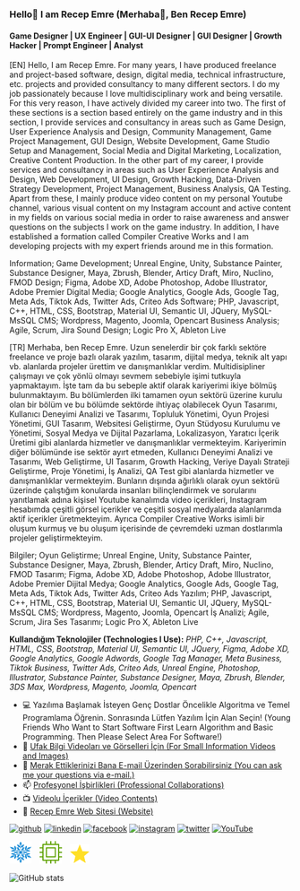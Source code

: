 ### Hello👋 I am Recep Emre (Merhaba👋, Ben Recep Emre)
#### Game Designer | UX Engineer | GUI-UI Designer | GUI Designer | Growth Hacker | Prompt Engineer | Analyst 

[EN] Hello, I am Recep Emre. For many years, I have produced freelance and project-based software, design, digital media, technical infrastructure, etc. projects and provided consultancy to many different sectors. I do my job passionately because I love multidisciplinary work and being versatile. For this very reason, I have actively divided my career into two. The first of these sections is a section based entirely on the game industry and in this section, I provide services and consultancy in areas such as Game Design, User Experience Analysis and Design, Community Management, Game Project Management, GUI Design, Website Development, Game Studio Setup and Management, Social Media and Digital Marketing, Localization, Creative Content Production. In the other part of my career, I provide services and consultancy in areas such as User Experience Analysis and Design, Web Development, UI Design, Growth Hacking, Data-Driven Strategy Development, Project Management, Business Analysis, QA Testing.  Apart from these, I mainly produce video content on my personal Youtube channel, various visual content on my Instagram account and active content in my fields on various social media in order to raise awareness and answer questions on the subjects I work on the game industry. In addition, I have established a formation called Compiler Creative Works and I am developing projects with my expert friends around me in this formation.

Information; Game Development; Unreal Engine, Unity, Substance Painter, Substance Designer, Maya, Zbrush, Blender, Articy Draft, Miro, Nuclino, FMOD Design; Figma, Adobe XD, Adobe Photoshop, Adobe Illustrator, Adobe Premier Digital Media; Google Analytics, Google Ads, Google Tag, Meta Ads, Tiktok Ads, Twitter Ads, Criteo Ads Software; PHP, Javascript, C++, HTML, CSS, Bootstrap, Material UI, Semantic UI, JQuery, MySQL-MsSQL CMS; Wordpress, Magento, Joomla, Opencart Business Analysis; Agile, Scrum, Jira Sound Design; Logic Pro X, Ableton Live

[TR] Merhaba, ben Recep Emre. Uzun senelerdir bir çok farklı sektöre freelance ve proje bazlı olarak yazılım, tasarım, dijital medya, teknik alt yapı vb. alanlarda projeler ürettim ve danışmanlıklar verdim. Multidisipliner çalışmayı ve çok yönlü olmayı sevmem sebebiyle işimi tutkuyla yapmaktayım. İşte tam da bu sebeple aktif olarak kariyerimi ikiye bölmüş bulunmaktayım. Bu bölümlerden ilki tamamen oyun sektörü üzerine kurulu olan bir bölüm ve bu bölümde sektörde ihtiyaç olabilecek Oyun Tasarımı, Kullanıcı Deneyimi Analizi ve Tasarımı, Topluluk Yönetimi, Oyun Projesi Yönetimi, GUI Tasarım, Websitesi Geliştirme, Oyun Stüdyosu Kurulumu ve Yönetimi, Sosyal Medya ve Dijital Pazarlama, Lokalizasyon, Yaratıcı İçerik Üretimi gibi alanlarda hizmetler ve danışmanlıklar vermekteyim. Kariyerimin diğer bölümünde ise sektör ayırt etmeden, Kullanıcı Deneyimi Analizi ve Tasarımı, Web Geliştirme, UI Tasarım, Growth Hacking, Veriye Dayalı Strateji Geliştirme, Proje Yönetimi, İş Analizi, QA Test gibi alanlarda hizmetler ve danışmanlıklar vermekteyim. Bunların dışında ağırlıklı olarak oyun sektörü üzerinde çalıştığım konularda insanları bilinçlendirmek ve sorularını yanıtlamak adına kişisel Youtube kanalımda video içerikleri, Instagram hesabımda çeşitli görsel içerikler ve çeşitli sosyal medyalarda alanlarımda aktif içerikler üretmekteyim. Ayrıca Compiler Creative Works isimli bir oluşum kurmuş ve bu oluşum içerisinde de çevremdeki uzman dostlarımla projeler geliştirmekteyim.

Bilgiler; Oyun Geliştirme; Unreal Engine, Unity, Substance Painter, Substance Designer, Maya, Zbrush, Blender, Articy Draft, Miro, Nuclino, FMOD Tasarım; Figma, Adobe XD, Adobe Photoshop, Adobe Illustrator, Adobe Premier Dijital Medya; Google Analytics, Google Ads, Google Tag, Meta Ads, Tiktok Ads, Twitter Ads, Criteo Ads Yazılım;  PHP, Javascript, C++, HTML, CSS, Bootstrap, Material UI, Semantic UI, JQuery, MySQL-MsSQL CMS; Wordpress, Magento, Joomla, Opencart İş Analizi; Agile, Scrum, Jira Ses Tasarımı; Logic Pro X, Ableton Live

**Kullandığım Teknolojiler (Technologies I Use):** *PHP, C++, Javascript, HTML, CSS, Bootstrap, Material UI, Semantic UI, JQuery, Figma, Adobe XD, Google Analytics, Google Adwords, Google Tag Manager, Meta Business, Tiktok Business, Twitter Ads, Criteo Ads, Unreal Engine, Photoshop, Illustrator, Substance Painter, Substance Designer, Maya, Zbrush, Blender, 3DS Max, Wordpress, Magento, Joomla, Opencart* 

- 💻 Yazılıma Başlamak İsteyen Genç Dostlar Öncelikle Algoritma ve Temel Programlama Öğrenin. Sonrasında Lütfen Yazılım İçin Alan Seçin! (Young Friends Who Want to Start Software First Learn Algorithm and Basic Programming. Then Please Select Area For Software!)
- 🔭 [Ufak Bilgi Videoları ve Görselleri İçin (For Small Information Videos and Images)](https://www.instagram.com/reercetin/)  
- 💬 [Merak Ettiklerinizi Bana E-mail Üzerinden Sorabilirsiniz (You can ask me your questions via e-mail.)](mailto:iletisim@recepemreercetin.com) 
- 📫 [Profesyonel İşbirlikleri (Professional Collaborations)](mailto:contact@recepemreercetin.com) 
- 📺 [Videolu İçerikler (Video Contents)](https://www.youtube.com/channel/UCYS7daPnN2_--teHVAsUS4Q?)  
- 🏫 [Recep Emre Web Sitesi (Website)](https://www.recepemreercetin.com/) 


[<img src='https://cdn.jsdelivr.net/npm/simple-icons@3.0.1/icons/github.svg' alt='github' height='40'>](https://github.com/reercetin)  [<img src='https://cdn.jsdelivr.net/npm/simple-icons@3.0.1/icons/linkedin.svg' alt='linkedin' height='40'>](https://www.linkedin.com/in/https://www.linkedin.com/in/recep-emre-ercetin-254489bb//)  [<img src='https://cdn.jsdelivr.net/npm/simple-icons@3.0.1/icons/facebook.svg' alt='facebook' height='40'>](https://www.facebook.com/reercetin)  [<img src='https://cdn.jsdelivr.net/npm/simple-icons@3.0.1/icons/instagram.svg' alt='instagram' height='40'>](https://www.instagram.com/reercetin/)  [<img src='https://cdn.jsdelivr.net/npm/simple-icons@3.0.1/icons/twitter.svg' alt='twitter' height='40'>](https://twitter.com/reercetin)  [<img src='https://cdn.jsdelivr.net/npm/simple-icons@3.0.1/icons/youtube.svg' alt='YouTube' height='40'>](https://www.youtube.com/channel/RecepEmreErcetin) 

<a href='https://archiveprogram.github.com/'><img src='https://raw.githubusercontent.com/acervenky/animated-github-badges/master/assets/acbadge.gif' width='40' height='40'></a> <a href='https://docs.github.com/en/developers'><img src='https://raw.githubusercontent.com/acervenky/animated-github-badges/master/assets/devbadge.gif' width='40' height='40'></a> <a href='https://stars.github.com/'><img src='https://raw.githubusercontent.com/acervenky/animated-github-badges/master/assets/starbadge.gif' width='35' height='35'></a> 

![GitHub stats](https://github-readme-stats.vercel.app/api?username=reercetin&show_icons=true)  
